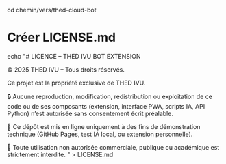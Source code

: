 cd chemin/vers/thed-cloud-bot

# Créer LICENSE.md
echo "# LICENCE – THED IVU BOT EXTENSION

© 2025 THED IVU – Tous droits réservés.

Ce projet est la propriété exclusive de THED IVU.

🔒 Aucune reproduction, modification, redistribution ou exploitation de ce code ou de ses composants (extension, interface PWA, scripts IA, API Python) n’est autorisée sans consentement écrit préalable.

🧪 Ce dépôt est mis en ligne uniquement à des fins de démonstration technique (GitHub Pages, test IA local, ou extension personnelle).

🚫 Toute utilisation non autorisée commerciale, publique ou académique est strictement interdite.
" > LICENSE.md
